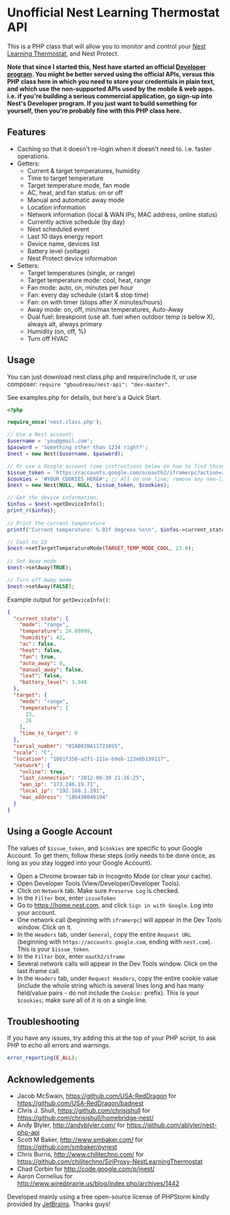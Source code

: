 Unofficial Nest Learning Thermostat API
=======================================

This is a PHP class that will allow you to monitor and control your [Nest Learning Thermostat](http://www.nest.com/), and Nest Protect.

__Note that since I started this, Nest have started an official [Developer program](https://developer.nest.com/). You might be better served using the official APIs, versus this PHP class here in which you need to store your credentials in plain text, and which use the non-supported APIs used by the mobile & web apps.  
i.e. if you're building a serious commercial application, go sign-up into Nest's Developer program. If you just want to build something for yourself, then you're probably fine with this PHP class here.__

Features
--------

- Caching so that it doesn't re-login when it doesn't need to. i.e. faster operations.
- Getters:
    - Current & target temperatures, humidity
    - Time to target temperature
    - Target temperature mode, fan mode
    - AC, heat, and fan status: on or off
    - Manual and automatic away mode
    - Location information
    - Network information (local & WAN IPs, MAC address, online status)
    - Currently active schedule (by day)
    - Next scheduled event
    - Last 10 days energy report
    - Device name, devices list
    - Battery level (voltage)
    - Nest Protect device information
- Setters:
    - Target temperatures (single, or range)
    - Target temperature mode: cool, heat, range
    - Fan mode: auto, on, minutes per hour
    - Fan: every day schedule (start & stop time)
    - Fan: on with timer (stops after X minutes/hours)
    - Away mode: on, off, min/max temperatures, Auto-Away
    - Dual fuel: breakpoint (use alt. fuel when outdoor temp is below X), always alt, always primary
    - Humidity (on, off, %)
    - Turn off HVAC

Usage
-----

You can just download nest.class.php and require/include it, or use composer: `require "gboudreau/nest-api": "dev-master"`.

See examples.php for details, but here's a Quick Start.

```php
<?php

require_once('nest.class.php');

// Use a Nest account:
$username = 'you@gmail.com';
$pasword = 'Something other than 1234 right?';
$nest = new Nest($username, $pasword);

// Or use a Google account (see instructions below on how to find those values):
$issue_token = 'https://accounts.google.com/o/oauth2/iframerpc?action=issueToken&response_type=token%20id_token&login_hint=UNIQUE_VALUE_HERE&client_id=733249279899-44tchle2kaa9afr5v9ov7jbuojfr9lrq.apps.googleusercontent.com&origin=https%3A%2F%2Fhome.nest.com&scope=openid%20profile%20email%20https%3A%2F%2Fwww.googleapis.com%2Fauth%2Fnest-account&ss_domain=https%3A%2F%2Fhome.nest.com';
$cookies = '#YOUR_COOKIES_HERE#'; // All on one line; remove any new-line character you might have
$nest = new Nest(NULL, NULL, $issue_token, $cookies);

// Get the device information:
$infos = $nest->getDeviceInfo();
print_r($infos);
    
// Print the current temperature
printf("Current temperature: %.02f degrees %s\n", $infos->current_state->temperature, $infos->scale);

// Cool to 23
$nest->setTargetTemperatureMode(TARGET_TEMP_MODE_COOL, 23.0);
    
// Set Away mode
$nest->setAway(TRUE);

// Turn off Away mode
$nest->setAway(FALSE);
```

Example output for `getDeviceInfo()`:

```json
{
  "current_state": {
    "mode": "range",
    "temperature": 24.09999,
    "humidity": 42,
    "ac": false,
    "heat": false,
    "fan": true,
    "auto_away": 0,
    "manual_away": false,
    "leaf": false,
    "battery_level": 3.948
  },
  "target": {
    "mode": "range",
    "temperature": [
      23,
      26
    ],
    "time_to_target": 0
  },
  "serial_number": "01AB02BA117210S5",
  "scale": "C",
  "location": "1061f350-a2f1-111e-b9eb-123e8b139117",
  "network": {
    "online": true,
    "last_connection": "2012-09-30 21:26:25",
    "wan_ip": "173.246.19.71",
    "local_ip": "192.168.1.201",
    "mac_address": "18b430046194"
  }
}
```

Using a Google Account
----------------------
The values of `$issue_token`, and `$cookies` are specific to your Google Account. To get them, follow these steps (only needs to be done once, as long as you stay logged into your Google Account).

- Open a Chrome browser tab in Incognito Mode (or clear your cache).
- Open Developer Tools (View/Developer/Developer Tools).
- Click on `Network` tab. Make sure `Preserve Log` is checked.
- In the `Filter` box, enter `issueToken`
- Go to https://home.nest.com, and click `Sign in with Google`. Log into your account.
- One network call (beginning with `iframerpc`) will appear in the Dev Tools window. Click on it.
- In the `Headers` tab, under `General`, copy the entire `Request URL` (beginning with `https://accounts.google.com`, ending with `nest.com`). This is your `$issue_token`.
- In the `Filter` box, enter `oauth2/iframe`
- Several network calls will appear in the Dev Tools window. Click on the last iframe call.
- In the `Headers` tab, under `Request Headers`, copy the entire cookie value (include the whole string which is several lines long and has many field/value pairs - do not include the `Cookie:` prefix). This is your `$cookies`; make sure all of it is on a single line.

Troubleshooting
---------------
If you have any issues, try adding this at the top of your PHP script, to ask PHP to echo all errors and warnings.

```php
error_reporting(E_ALL);
```

Acknowledgements
----------------

- Jacob McSwain, https://github.com/USA-RedDragon
    for https://github.com/USA-RedDragon/badnest
- Chris J. Shull, https://github.com/chrisjshull
    for https://github.com/chrisjshull/homebridge-nest/
- Andy Blyler, http://andyblyler.com/
    for https://github.com/ablyler/nest-php-api
- Scott M Baker, http://www.smbaker.com/
    for https://github.com/smbaker/pynest
- Chris Burris, http://www.chilitechno.com/
    for https://github.com/chilitechno/SiriProxy-NestLearningThermostat
- Chad Corbin
    for http://code.google.com/p/jnest/
- Aaron Cornelius
    for http://www.wiredprairie.us/blog/index.php/archives/1442

Developed mainly using a free open-source license of PHPStorm kindly provided by [JetBrains](http://www.jetbrains.com/). Thanks guys!

